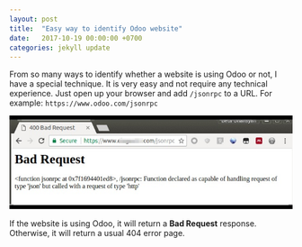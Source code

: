 ```yaml
---
layout: post
title:  "Easy way to identify Odoo website"
date:   2017-10-19 00:00:00 +0700
categories: jekyll update
---
```

From so many ways to identify whether a website is using Odoo or not, I have a special technique. It is very easy and not require any technical experience. Just open up your browser and add `/jsonrpc` to a URL. For example: `https://www.odoo.com/jsonrpc`

![Identify Odoo with /jsonrpd](https://raw.githubusercontent.com/BetaUliansyah/BetaUliansyah.github.io/master/img/odoo-identify.jpg)

If the website is using Odoo, it will return a **Bad Request** response.  Otherwise, it will return a usual 404 error page.
